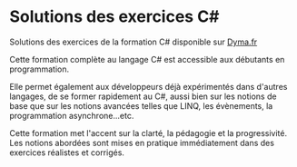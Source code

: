 # Solutions des exercices C#

Solutions des exercices de la formation C# disponible sur [Dyma.fr](https://dyma.fr/csharp)

Cette formation complète au langage C# est accessible aux débutants en programmation.

Elle permet également aux développeurs déjà expérimentés dans d'autres langages, de se former rapidement au C#, aussi bien sur les notions de base que sur les notions avancées telles que LINQ, les évènements, la programmation asynchrone...etc.

Cette formation met l'accent sur la clarté, la pédagogie et la progressivité. Les notions abordées sont mises en pratique immédiatement dans des exercices réalistes et corrigés.
